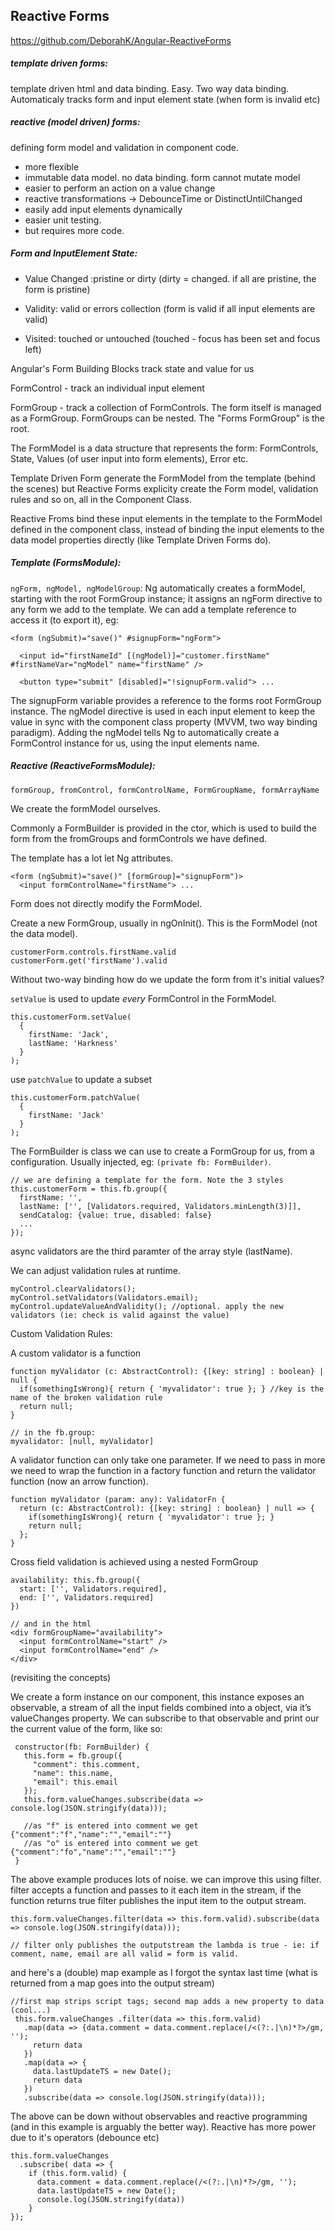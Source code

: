 
## Reactive Forms

https://github.com/DeborahK/Angular-ReactiveForms

##### template driven forms: 

template driven html and data binding. Easy. Two way data binding. Automaticaly tracks form and input element state (when form is invalid etc)

##### reactive (model driven) forms: 

defining form model and validation in component code.

+ more flexible
+ immutable data model. no data binding. form cannot mutate model
+ easier to perform an action on a value change
+ reactive transformations -> DebounceTime or DistinctUntilChanged
+ easily add input elements dynamically
+ easier unit testing.
+ but requires more code.


##### Form and InputElement State: 

+ Value Changed :pristine or dirty (dirty = changed. if all are pristine, the form is pristine)

+ Validity: valid or errors collection (form is valid if all input elements are valid)

+ Visited: touched or untouched (touched - focus has been set and focus left)


Angular's Form Building Blocks track state and value for us

FormControl - track an individual input element

FormGroup - track a collection of FormControls. The form itself is managed as a FormGroup. FormGroups can be nested. The "Forms FormGroup" is the root.

The FormModel is a data structure that represents the form: FormControls, State, Values (of user input into form elements), Error etc.

Template Driven Form generate the FormModel from the template (behind the scenes) but Reactive Forms explicity create the Form model, validation rules and so on, all in the Component Class.

Reactive Froms bind these input elements in the template to the FormModel defined in the component class, instead of binding the input elements to the data model properties directly (like Template Driven Forms do).



##### Template (FormsModule): 

`ngForm, ngModel, ngModelGroup`: Ng automatically creates a formModel, starting with the root FormGroup instance; it assigns an ngForm directive to any form we add to the template. We can add a template reference to access it (to export it), eg:

```
<form (ngSubmit)="save()" #signupForm="ngForm">

  <input id="firstNameId" [(ngModel)]="customer.firstName" #firstNameVar="ngModel" name="firstName" />

  <button type="submit" [disabled]="!signupForm.valid"> ...
```

The signupForm variable provides a reference to the forms root FormGroup instance. The ngModel directive is used in each input element to keep the value in sync with the component class property (MVVM, two way binding paradigm). Adding the ngModel tells Ng to automatically create a FormControl instance for us, using the input elements name.

##### Reactive (ReactiveFormsModule):

`formGroup, fromControl, formControlName, FormGroupName, formArrayName`

We create the formModel ourselves. 

Commonly a FormBuilder is provided in the ctor, which is used to build the form from the fromGroups and formControls we have defined.

The template has a lot let Ng attributes.

```
<form (ngSubmit)="save()" [formGroup]="signupForm")>
  <input formControlName="firstName"> ...
```

Form does not directly modify the FormModel.

Create a new FormGroup, usually in ngOnInit(). This is the FormModel (not the data model).

```
customerForm.controls.firstName.valid
customerForm.get('firstName').valid
```

Without two-way binding how do we update the form from it's initial values?

`setValue` is used to update *every* FormControl in the FormModel.
```
this.customerForm.setValue(
  {
    firstName: 'Jack',
    lastName: 'Harkness'
  }
);
```

use `patchValue` to update a subset
```
this.customerForm.patchValue(
  {
    firstName: 'Jack'    
  }
);
```

The FormBuilder is class we can use to create a FormGroup for us, from a configuration. Usually injected, eg: `(private fb: FormBuilder)`.

```
// we are defining a template for the form. Note the 3 styles
this.customerForm = this.fb.group({
  firstName: '',
  lastName: ['', [Validators.required, Validators.minLength(3)]],
  sendCatalog: {value: true, disabled: false}
  ...
});
```

async validators are the third paramter of the array style (lastName).

We can adjust validation rules at runtime.
```
myControl.clearValidators();
myControl.setValidators(Validators.email);
myControl.updateValueAndValidity(); //optional. apply the new validators (ie: check is valid against the value)
```

Custom Validation Rules:

A custom validator is a function

```
function myValidator (c: AbstractControl): {[key: string] : boolean} | null {
  if(somethingIsWrong){ return { 'myvalidator': true }; } //key is the name of the broken validation rule
  return null; 
}

// in the fb.group:
myvalidator: [null, myValidator]
```

A validator function can only take one parameter. If we need to pass in more we need to wrap the function in a factory function and return the validator function (now an arrow function).

```
function myValidator (param: any): ValidatorFn {
  return (c: AbstractControl): {[key: string] : boolean} | null => {
    if(somethingIsWrong){ return { 'myvalidator': true }; } 
    return null; 
  };
}
```

Cross field validation is achieved using a nested FormGroup

```
availability: this.fb.group({
  start: ['', Validators.required],
  end: ['', Validators.required]
})

// and in the html
<div formGroupName="availability">
  <input formControlName="start" />
  <input formControlName="end" />
</div>

```

(revisiting the concepts)

We create a form instance on our component, this instance exposes an observable, a stream of all the input fields combined into a object, via it’s valueChanges property. We can subscribe to that observable and print our the current value of the form, like so:
```
 constructor(fb: FormBuilder) {     
   this.form = fb.group({
     "comment": this.comment,      
     "name": this.name,       
     "email": this.email
   });     
   this.form.valueChanges.subscribe(data => console.log(JSON.stringify(data)));   
   
   //as "f" is entered into comment we get {"comment":"f","name":"","email":""} 
   //as "o" is entered into comment we get {"comment":"fo","name":"","email":""} 
 }
```

The above example produces lots of noise. we can improve this using filter.  filter accepts a function and passes to it each item in the stream, if the function returns true filter publishes the input item to the output stream.
```
this.form.valueChanges.filter(data => this.form.valid).subscribe(data => console.log(JSON.stringify(data)));

// filter only publishes the outputstream the lambda is true - ie: if comment, name, email are all valid = form is valid.
```

and here's a (double) map example as I forgot the syntax last time (what is returned from a map goes into the output stream)
```
//first map strips script tags; second map adds a new property to data (cool...)
 this.form.valueChanges .filter(data => this.form.valid)         
   .map(data => {data.comment = data.comment.replace(/<(?:.|\n)*?>/gm, '');           
     return data         
   })
   .map(data => {          
     data.lastUpdateTS = new Date();            
     return data         
   }) 
   .subscribe(data => console.log(JSON.stringify(data)));
```

The above can be down without observables and reactive programming (and in this example is arguably the better way). Reactive has more power due to it's operators (debounce etc)
```
this.form.valueChanges         
  .subscribe( data => {           
    if (this.form.valid) {             
      data.comment = data.comment.replace(/<(?:.|\n)*?>/gm, '');             
      data.lastUpdateTS = new Date();             
      console.log(JSON.stringify(data))           
    }         
});
```